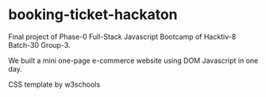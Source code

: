 # booking-ticket-hackaton

Final project of Phase-0 Full-Stack Javascript Bootcamp of Hacktiv-8 Batch-30 Group-3.

We built a mini one-page e-commerce website using DOM Javascript in one day.

CSS template by w3schools
